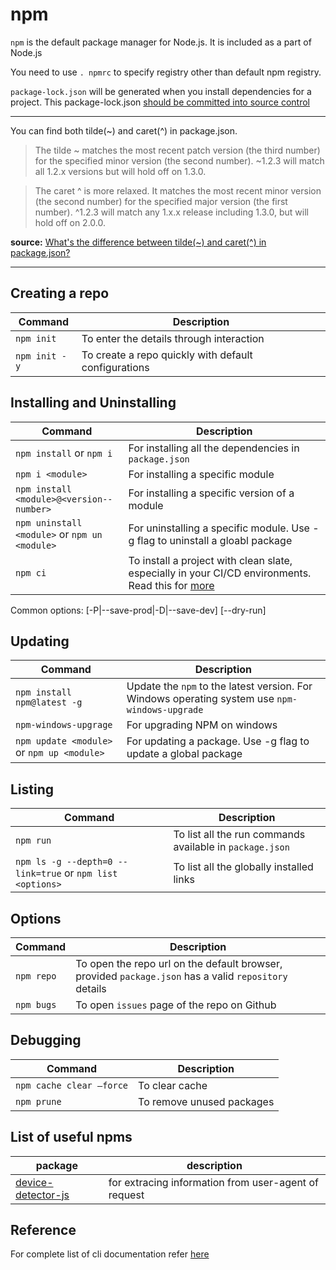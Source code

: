 # npm

`npm` is the default package manager for Node.js. It is included as a part of Node.js

You need to use `. npmrc` to specify registry other than default npm registry.

`package-lock.json` will be generated when you install dependencies for a project. This package-lock.json [should be committed into source control](https://stackoverflow.com/questions/44206782/do-i-commit-the-package-lock-json-file-created-by-npm-5)

------------

You can find both tilde(~) and caret(^) in package.json. 

> The tilde ~ matches the most recent patch version (the third number) for the specified minor version (the second number). ~1.2.3 will match all 1.2.x versions but will hold off on 1.3.0.

> The caret ^ is more relaxed. It matches the most recent minor version (the second number) for the specified major version (the first number). ^1.2.3 will match any 1.x.x release including 1.3.0, but will hold off on 2.0.0.

**source:** [What's the difference between tilde(~) and caret(^) in package.json?](https://stackoverflow.com/a/22345808/978501)


------------

## Creating a repo

|Command|Description|
|-------|-----------|
|`npm init`|To enter the details through interaction|
|`npm init -y`|To create a repo quickly with default configurations|


## Installing and Uninstalling

|Command|Description|
|-------|-----------|
|`npm install` or `npm i` | For installing all the dependencies in `package.json`|
|`npm i <module>` | For installing a specific module|
|`npm install <module>@­<ve­rsi­on-­num­ber>`|For installing a specific version of a module|
|`npm uninstall <module>` or `npm un <module>` |  For uninstalling a specific module. Use -g flag to uninstall a gloabl package|
|`npm ci`| To install a project with clean slate, especially in your CI/CD environments. Read this for [more](https://docs.npmjs.com/cli/ci.html)|

Common options: [-P|--save-prod|-D|--save-dev] [--dry-run]

## Updating

|Command|Description|
|-------|-----------|
|`npm install npm@latest -g`|Update the `npm` to the latest version. For Windows operating system use `npm-windows-upgrade`|
|`npm-windows-upgrage`| For upgrading NPM on windows|
|`npm update <module>` or `npm up <module>`| For updating a package. Use -g flag to update a global package |

## Listing

|Command|Description|
|-------|-----------|
|`npm run`|To list all the run commands available in `package.json`|
|`npm ls -g --depth=0 --link=true` or `npm list <options>`|To list all the globally installed links|


## Options

|Command|Description|
|-------|-----------|
|`npm repo`|To open the repo url on the default browser, provided `package.json` has a valid `repository` details|
|`npm bugs`|To open `issues` page of the repo on Github|

## Debugging

|Command|Description|
|-------|-----------|
|`npm cache clear —force`|To clear cache|
|`npm prune`|To remove unused packages|


## List of useful npms

| package | description |
|---------|-------------|
| [device-detector-js](https://www.npmjs.com/package/device-detector-js) | for extracing information from user-agent of request |


## Reference
For complete list of cli documentation refer [here](https://docs.npmjs.com/cli-documentation/)
